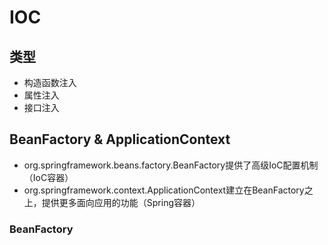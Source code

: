 # IOC

## 类型

- 构造函数注入
- 属性注入
- 接口注入

## BeanFactory & ApplicationContext

- org.springframework.beans.factory.BeanFactory提供了高级IoC配置机制（IoC容器）
- org.springframework.context.ApplicationContext建立在BeanFactory之上，提供更多面向应用的功能（Spring容器）

### BeanFactory



